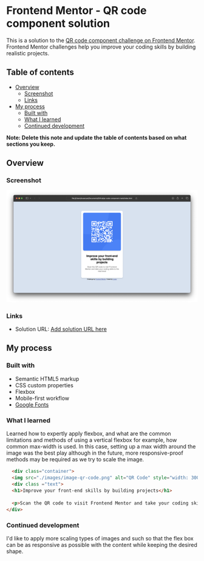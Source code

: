 # Frontend Mentor - QR code component solution

This is a solution to the [QR code component challenge on Frontend Mentor](https://www.frontendmentor.io/challenges/qr-code-component-iux_sIO_H). Frontend Mentor challenges help you improve your coding skills by building realistic projects. 

## Table of contents

- [Overview](#overview)
  - [Screenshot](#screenshot)
  - [Links](#links)
- [My process](#my-process)
  - [Built with](#built-with)
  - [What I learned](#what-i-learned)
  - [Continued development](#continued-development)


**Note: Delete this note and update the table of contents based on what sections you keep.**

## Overview

### Screenshot

![](./solution_scr.png)

### Links

- Solution URL: [Add solution URL here](https://luc0ryan.github.io/qr-code-component-main/)

## My process

### Built with

- Semantic HTML5 markup
- CSS custom properties
- Flexbox
- Mobile-first workflow
- [Google Fonts](https://fonts.google.com)

### What I learned

Learned how to expertly apply flexbox, and what are the common limitations and methods of using a vertical flexbox for example, how common max-width is used. In this case, setting up a max width around the image was the best play although in the future, more responsive-proof methods may be required as we try to scale the image.
```html
  <div class="container">
  <img src="./images/image-qr-code.png" alt="QR Code" style="width: 300px; height: 300px; border-radius: 10px; box-shadow: 0 4px 6px rgba(0, 0, 0, 0.1); margin-bottom: 1rem;">
  <div class ="text">
  <h1>Improve your front-end skills by building projects</h1>
  
  <p>Scan the QR code to visit Frontend Mentor and take your coding skills to the next level</p>
</div>
```

### Continued development

I'd like to apply more scaling types of images and such so that the flex box can be as responsive as possible with the content while keeping the desired shape.


